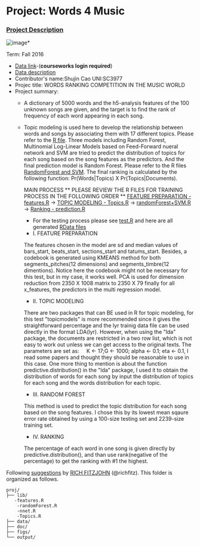 # Project: Words 4 Music

### [Project Description](doc/Project4_desc.md)

![image](http://cdn.newsapi.com.au/image/v1/f7131c018870330120dbe4b73bb7695c?width=650)*

Term: Fall 2016

+ [Data link](https://courseworks2.columbia.edu/courses/11849/files/folder/Project_Files?preview=763391)-(**courseworks login required**)
+ [Data description](doc/readme.html)
+ Contributor's name:Shujin Cao UNI:SC3977
+ Projec title: WORDS RANKING COMPETITION IN THE MUSIC WORLD
+ Project summary: 
  * A dictionary of 5000 words and the h5-analysis features of the 100 unknown songs are given, and the target is to find the rank of frequency of each word appearing in each song. 
  * Topic modeling is used here to develop the relationship between words and songs by associating them with 17 different topics. Please refer to the [R file](lib/Topics.R). 
  Three models including Random Forest, Multinomial Log-Linear Models based on Feed-Forward nueral network and SVM are tried to predict the distribution of topics for each song based on the song features as the predictors. And the final prediction model is Random Forest. Please refer to the R files [RandomForest and SVM](lib/randomForest.R).
  The final ranking is calculated by the following function: Pr(Words|Topics) X Pr(Topics|Documents).
  
     MAIN PROCESS
  ** PLEASE REVIEW THE R FILES FOR TRAINING PROCESS IN THE FOLLOWING ORDER ** 
     [FEATURE PREPARATION - features.R](lib/features.R) -> [TOPIC MODELING - Topics.R](lib/Topics.R) -> [randomForest+SVM.R](lib/randomForest.R) -> [Ranking - prediction.R](lib/prediction.R) 
     - For the testing process please see [test.R](lib/test.R) and here are all generated [RData files](data)
     * I. FEATURE PREPARATION
     
     The features chosen in the model are sd and median values of bars_start, beats_start, sections_start and tatums_start. Besides, a codebook is generated using KMEANS method for both segments_pitches(12 dimensions) and segments_timbre(12 dimentions). Notice here the codebook might not be necessary for this test, but in my case, it works well.
     PCA is used for dimension reduction from 2350 X 1008 matrix to 2350 X 79 finally for all x_features, the predictors in the multi regression model.
     * II. TOPIC MODELING
     
     There are two packages that can BE used in R for topic modeling, for this test "topicmodels" is more recommended since it gives the straightforward percentage and the lyr trainig data file can be used directly in the format LDA(lyr). However, when using the "lda" package, the documents are restricted in a two row list, which is not easy to work out unless we can get access to the original texts.
     The parameters are set as: 
     K <- 17;G <- 1000; alpha <- 0.1; eta <- 0.1, I read some papers and thought they should be reasonable to use in this case.
     One more thing to mention is about the function predictive.distribution() in the "lda" package, I used it to obtain the distribution of words for each song by input the distribution of topics for each song and the words distribution for each topic.
     * III. RANDOM FOREST
     
     This method is used to predict the topic distribution for each song based on the song features. I chose this by its lowest mean sqaure error rate obtained by using a 100-size testing set and 2239-size training set.
     * IV. RANKING
     
     The percentage of each word in one song is given directly by predictive.distribution(), and than use rank(negative of the percentage) to get the ranking with #1 the highest.
     
     
Following [suggestions](http://nicercode.github.io/blog/2013-04-05-projects/) by [RICH FITZJOHN](http://nicercode.github.io/about/#Team) (@richfitz). This folder is organized as follows.
     
```
proj/
├── lib/
   -features.R
    -randomForest.R
    -nnet.R
    -Topics.R
├── data/
├── doc/
├── figs/
└── output/
```



